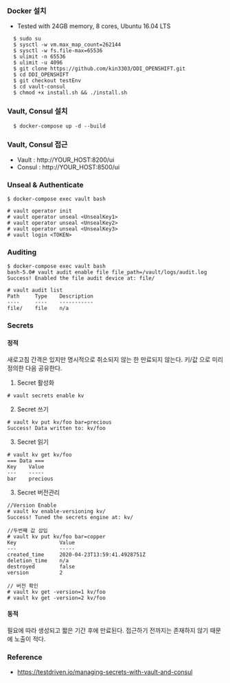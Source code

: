 ### Docker 설치
- Tested with 24GB memory, 8 cores,  Ubuntu 16.04 LTS  
```console
  $ sudo su 
  $ sysctl -w vm.max_map_count=262144
  $ sysctl -w fs.file-max=65536
  $ ulimit -n 65536
  $ ulimit -u 4096
  $ git clone https://github.com/kin3303/DDI_OPENSHIFT.git
  $ cd DDI_OPENSHIFT
  $ git checkout testEnv
  $ cd vault-consul
  $ chmod +x install.sh && ./install.sh
```

### Vault, Consul 설치
```console
  $ docker-compose up -d --build
```

### Vault, Consul 접근
- Vault : http://YOUR_HOST:8200/ui
- Consul : http://YOUR_HOST:8500/ui

### Unseal & Authenticate

``` console
$ docker-compose exec vault bash

# vault operator init
# vault operator unseal <UnsealKey1>
# vault operator unseal <UnsealKey2>
# vault operator unseal <UnsealKey3>
# vault login <TOKEN>
```
  
### Auditing

``` console
$ docker-compose exec vault bash
bash-5.0# vault audit enable file file_path=/vault/logs/audit.log
Success! Enabled the file audit device at: file/

# vault audit list
Path     Type    Description
----     ----    -----------
file/    file    n/a
```


### Secrets

#### 정적

새로고침 간격은 있지만 명시적으로 취소되지 않는 한 만료되지 않는다.
키/값 으로 미리 정의한 다음 공유한다.

1. Secret 활성화

``` console
# vault secrets enable kv
```

2. Secret 쓰기

``` console
# vault kv put kv/foo bar=precious
Success! Data written to: kv/foo
```

3. Secret 읽기

``` console
# vault kv get kv/foo
=== Data ===
Key    Value
---    -----
bar    precious
```

3. Secret 버전관리

``` console
//Version Enable
# vault kv enable-versioning kv/
Success! Tuned the secrets engine at: kv/

//두번째 값 삽입
# vault kv put kv/foo bar=copper
Key              Value
---              -----
created_time     2020-04-23T13:59:41.4928751Z
deletion_time    n/a
destroyed        false
version          2

// 버전 확인
# vault kv get -version=1 kv/foo
# vault kv get -version=2 kv/foo
```

#### 동적

필요에 따라 생성되고 짧은 기간 후에 만료된다.
접근하기 전까지는 존재하지 않기 때문에 노출이 적다. 

### Reference
- https://testdriven.io/managing-secrets-with-vault-and-consul
